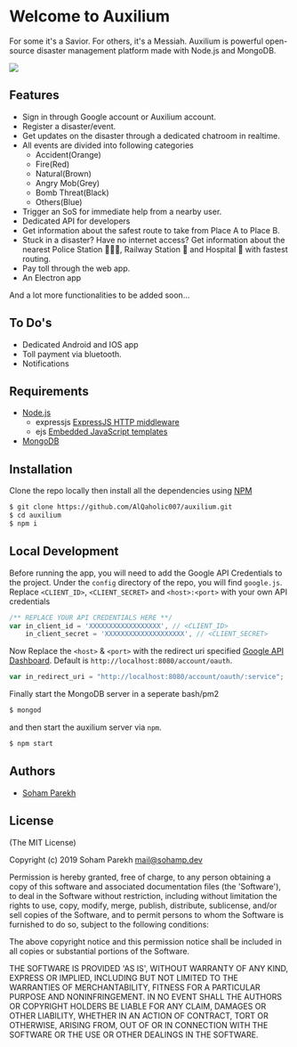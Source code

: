 # Welcome to Auxilium

For some it's a Savior. For others, it's a Messiah. Auxilium is powerful open-source disaster management platform made with Node.js and MongoDB.

![](https://img.shields.io/badge/license-MIT-green.svg) 

## Features

- Sign in through Google account or Auxilium account.
- Register a disaster/event.
- Get updates on the disaster through a dedicated chatroom in realtime.
- All events are divided into following categories
  - Accident(Orange)
  - Fire(Red)
  - Natural(Brown)
  - Angry Mob(Grey)
  - Bomb Threat(Black)
  - Others(Blue)
- Trigger an SoS for immediate help from a nearby user.
- Dedicated API for developers
- Get information about the safest route to take from Place A to   Place B.
- Stuck in a disaster? Have no internet access? Get information about the nearest Police Station 👮🏻‍♀️, Railway Station 🚉 and Hospital 🏥 with fastest routing.
- Pay toll through the web app.
- An Electron app

And a lot more functionalities to be added soon...

## To Do's

- Dedicated Android and IOS app
- Toll payment via bluetooth.
- Notifications

## Requirements

- [Node.js](https://nodejs.org)
  - expressjs [ExpressJS HTTP middleware](https://npmjs.org/package/express)
  - ejs [Embedded JavaScript templates](https://npmjs.org/package/ejs)
- [MongoDB](http://mongodb.org)

## Installation

Clone the repo locally then install all the dependencies using [NPM](https://npmjs.org/)

```bash
$ git clone https://github.com/AlQaholic007/auxilium.git
$ cd auxilium
$ npm i
```

## Local Development

Before running the app, you will need to add the Google API Credentials to the project. Under the `config` directory of the repo, you will find `google.js`. Replace `<CLIENT_ID>`, `<CLIENT_SECRET>` and `<host>:<port>` with your own API credentials

```javascript
/** REPLACE YOUR API CREDENTIALS HERE **/
var in_client_id = 'XXXXXXXXXXXXXXXXXX', // <CLIENT_ID>
    in_client_secret = 'XXXXXXXXXXXXXXXXXXXX', // <CLIENT_SECRET>
```

Now Replace the `<host>` & `<port>` with the redirect uri specified  [Google API Dashboard](https://developers.google.com). Default is `http://localhost:8080/account/oauth`.

```javascript
var in_redirect_uri = "http://localhost:8080/account/oauth/:service";
```

Finally start the MongoDB server in a seperate bash/pm2

```bash
$ mongod
```

and then start the auxilium server via `npm`.

```bash
$ npm start
```

## Authors

- [Soham Parekh](http://github.com/AlQaholic007)

## License

\(The MIT License\)

Copyright \(c\) 2019 Soham Parekh [mail@sohamp.dev](mailto:mail@sohamp.dev)

Permission is hereby granted, free of charge, to any person obtaining a copy of this software and associated documentation files \(the 'Software'\), to deal in the Software without restriction, including without limitation the rights to use, copy, modify, merge, publish, distribute, sublicense, and/or sell copies of the Software, and to permit persons to whom the Software is furnished to do so, subject to the following conditions:

The above copyright notice and this permission notice shall be included in all copies or substantial portions of the Software.

THE SOFTWARE IS PROVIDED 'AS IS', WITHOUT WARRANTY OF ANY KIND, EXPRESS OR IMPLIED, INCLUDING BUT NOT LIMITED TO THE WARRANTIES OF MERCHANTABILITY, FITNESS FOR A PARTICULAR PURPOSE AND NONINFRINGEMENT. IN NO EVENT SHALL THE AUTHORS OR COPYRIGHT HOLDERS BE LIABLE FOR ANY CLAIM, DAMAGES OR OTHER LIABILITY, WHETHER IN AN ACTION OF CONTRACT, TORT OR OTHERWISE, ARISING FROM, OUT OF OR IN CONNECTION WITH THE SOFTWARE OR THE USE OR OTHER DEALINGS IN THE SOFTWARE.
